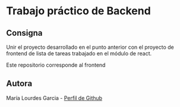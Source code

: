 # Trabajo práctico de Backend
## Consigna
Unir el proyecto desarrollado en el punto anterior con el proyecto de frontend de lista de tareas trabajado en el módulo de react.

Este repositorio corresponde al frontend

## Autora
María Lourdes Garcia - [Perfil de Github](https://github.com/lourdesgarciafyl)